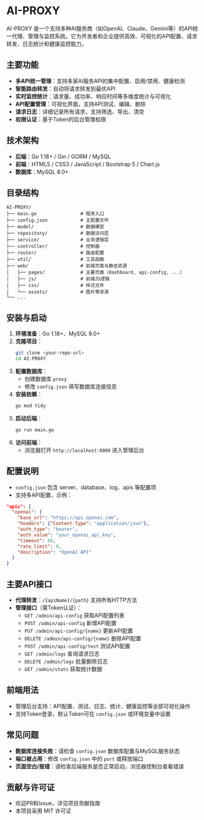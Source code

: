 # AI-PROXY

AI-PROXY 是一个支持多种AI服务商（如OpenAI、Claude、Gemini等）的API统一代理、管理与监控系统。它为开发者和企业提供高效、可视化的API配置、请求转发、日志统计和健康监控能力。

## 主要功能
- **多API统一管理**：支持多家AI服务API的集中配置、启用/禁用、健康检测
- **智能路由转发**：自动将请求转发到最优API
- **实时监控统计**：请求量、成功率、响应时间等多维度统计与可视化
- **API配置管理**：可视化界面，支持API测试、编辑、删除
- **请求日志**：详细记录所有请求，支持筛选、导出、清空
- **权限认证**：基于Token的后台管理权限

## 技术架构
- **后端**：Go 1.18+ / Gin / GORM / MySQL
- **前端**：HTML5 / CSS3 / JavaScript / Bootstrap 5 / Chart.js
- **数据库**：MySQL 8.0+

## 目录结构
```
AI-PROXY/
├── main.go                # 程序入口
├── config.json            # 主配置文件
├── model/                 # 数据模型
├── repository/            # 数据访问层
├── service/               # 业务逻辑层
├── controller/            # 控制器
├── router/                # 路由配置
├── util/                  # 工具函数
├── web/                   # 前端页面与静态资源
│   ├── pages/             # 主要页面（dashboard, api-config, ...）
│   ├── js/                # 前端JS逻辑
│   ├── css/               # 样式文件
│   └── assets/            # 图片等资源
└── ...
```

## 安装与启动
1. **环境准备**：Go 1.18+、MySQL 8.0+
2. **克隆项目**：
   ```bash
   git clone <your-repo-url>
   cd AI-PROXY
   ```
3. **配置数据库**：
   - 创建数据库 `proxy`
   - 修改 `config.json` 填写数据库连接信息
4. **安装依赖**：
   ```bash
   go mod tidy
   ```
5. **启动后端**：
   ```bash
   go run main.go
   ```
6. **访问前端**：
   - 浏览器打开 `http://localhost:8080` 进入管理后台

## 配置说明
- `config.json` 包含 server、database、log、apis 等配置项
- 支持多API配置，示例：
```json
"apis": {
  "openai": {
    "base_url": "https://api.openai.com",
    "headers": {"Content-Type": "application/json"},
    "auth_type": "bearer",
    "auth_value": "your_openai_api_key",
    "timeout": 60,
    "rate_limit": 0,
    "description": "OpenAI API"
  }
}
```

## 主要API接口
- **代理转发**：`/{apiName}/{path}` 支持所有HTTP方法
- **管理接口**（需Token认证）：
  - `GET /admin/api-config` 获取API配置列表
  - `POST /admin/api-config` 新增API配置
  - `PUT /admin/api-config/{name}` 更新API配置
  - `DELETE /admin/api-config/{name}` 删除API配置
  - `POST /admin/api-config/test` 测试API配置
  - `GET /admin/logs` 查询请求日志
  - `DELETE /admin/logs` 批量删除日志
  - `GET /admin/stats` 获取统计数据

## 前端用法
- 管理后台支持：API配置、测试、日志、统计、健康监控等全部可视化操作
- 支持Token登录，默认Token可在 `config.json` 或环境变量中设置

## 常见问题
- **数据库连接失败**：请检查 `config.json` 数据库配置与MySQL服务状态
- **端口被占用**：修改 `config.json` 中的 `port` 或释放端口
- **页面空白/报错**：请检查后端服务是否正常启动，浏览器控制台查看错误

## 贡献与许可证
- 欢迎PR和Issue，详见项目贡献指南
- 本项目采用 MIT 许可证 